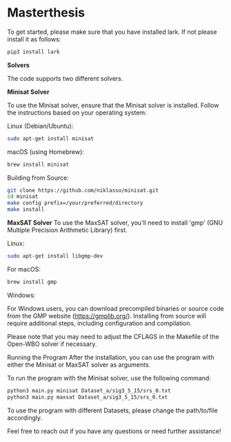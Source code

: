 # Masterthesis

To get started, please make sure that you have installed lark.
If not please install it as follows:

```bash
pip3 install lark
```

**Solvers**<br>

The code supports two different solvers.

**Minisat Solver**<br>

To use the Minisat solver, ensure that the Minisat solver is installed. Follow the instructions based on your operating system:

Linux (Debian/Ubuntu):
```bash
sudo apt-get install minisat
```
macOS (using Homebrew):
```bash
brew install minisat
```
Building from Source:
```bash
git clone https://github.com/niklasso/minisat.git
cd minisat
make config prefix=/your/preferred/directory
make install
```
**MaxSAT Solver**
To use the MaxSAT solver, you'll need to install 'gmp' (GNU Multiple Precision Arithmetic Library) first.

Linux:
```bash
sudo apt-get install libgmp-dev
```
For macOS:
```bash
brew install gmp
```
Windows:

For Windows users, you can download precompiled binaries or source code from the GMP website (https://gmplib.org/). 
Installing from source will require additional steps, including configuration and compilation.

Please note that you may need to adjust the CFLAGS in the Makefile of the Open-WBO solver if necessary.

Running the Program
After the installation, you can use the program with either the Minisat or MaxSAT solver as arguments.

To run the program with the Minisat solver, use the following command:

```bash
python3 main.py minisat Dataset_a/sig3_5_15/srs_0.txt         
python3 main.py maxsat Dataset_a/sig3_5_15/srs_0.txt
```
To use the program with different Datasets, please change the path/to/file accordingly.

Feel free to reach out if you have any questions or need further assistance!
